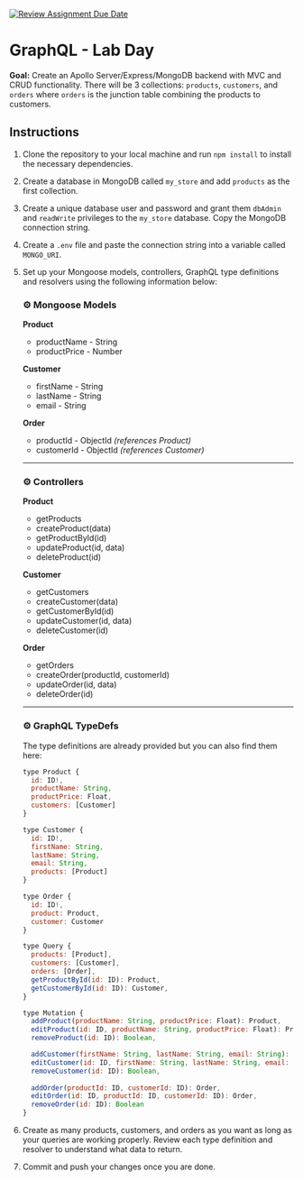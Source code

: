 [![Review Assignment Due Date](https://classroom.github.com/assets/deadline-readme-button-22041afd0340ce965d47ae6ef1cefeee28c7c493a6346c4f15d667ab976d596c.svg)](https://classroom.github.com/a/bT6_EyhQ)
# GraphQL - Lab Day

**Goal:** Create an Apollo Server/Express/MongoDB backend with MVC and CRUD functionality. There will be 3 collections: `products`, `customers`, and `orders` where `orders` is the junction table combining the products to customers.

## Instructions

1. Clone the repository to your local machine and run `npm install` to install the necessary dependencies.
2. Create a database in MongoDB called `my_store` and add `products` as the first collection.
3. Create a unique database user and password and grant them `dbAdmin` and `readWrite` privileges to the `my_store` database. Copy the MongoDB connection string.
4. Create a `.env` file and paste the connection string into a variable called `MONGO_URI`.
5. Set up your Mongoose models, controllers, GraphQL type definitions and resolvers using the following information below:

    ### ⚙️ Mongoose Models

    **Product**
    - productName - String
    - productPrice - Number

    **Customer**
    - firstName - String
    - lastName - String
    - email - String

    **Order**
    - productId - ObjectId *(references Product)*
    - customerId - ObjectId *(references Customer)*

    ---

    ### ⚙️ Controllers

    **Product**
    - getProducts
    - createProduct(data)
    - getProductById(id)
    - updateProduct(id, data)
    - deleteProduct(id)

    **Customer**
    - getCustomers
    - createCustomer(data)
    - getCustomerById(id)
    - updateCustomer(id, data)
    - deleteCustomer(id)

    **Order**
    - getOrders
    - createOrder(productId, customerId)
    - updateOrder(id, data)
    - deleteOrder(id)

    ---

    ### ⚙️ GraphQL TypeDefs

    The type definitions are already provided but you can also find them here:

    ```js
    type Product {
      id: ID!,
      productName: String,
      productPrice: Float,
      customers: [Customer]
    }

    type Customer {
      id: ID!,
      firstName: String,
      lastName: String,
      email: String,
      products: [Product]
    }
    
    type Order {
      id: ID!,
      product: Product,
      customer: Customer
    }

    type Query {
      products: [Product],
      customers: [Customer],
      orders: [Order],
      getProductById(id: ID): Product,
      getCustomerById(id: ID): Customer,
    }

    type Mutation {
      addProduct(productName: String, productPrice: Float): Product,
      editProduct(id: ID, productName: String, productPrice: Float): Product,
      removeProduct(id: ID): Boolean,

      addCustomer(firstName: String, lastName: String, email: String): Customer,
      editCustomer(id: ID, firstName: String, lastName: String, email: String): Customer,
      removeCustomer(id: ID): Boolean,
      
      addOrder(productId: ID, customerId: ID): Order,
      editOrder(id: ID, productId: ID, customerId: ID): Order,
      removeOrder(id: ID): Boolean
    }
    ```

6. Create as many products, customers, and orders as you want as long as your queries are working properly. Review each type definition and resolver to understand what data to return.
7. Commit and push your changes once you are done.
